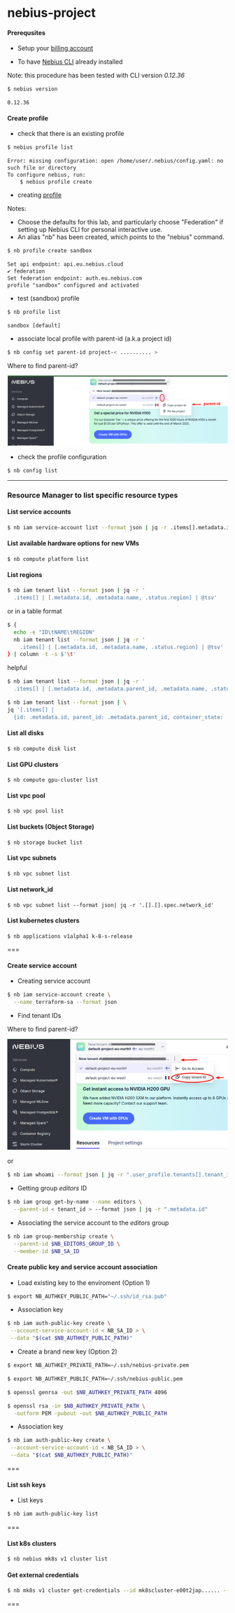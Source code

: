 # nebius-project

#### Prerequsites

- Setup your [billing account](https://docs.nebius.com/signup-billing/sign-up)

- To have [Nebius CLI](https://docs.nebius.com/cli/install) already installed 

Note: this procedure has been tested with CLI version *0.12.36*

```bash
$ nebius version
```
```text
0.12.36
```

#### Create profile
- check that there is an existing profile

```bash
$ nebius profile list
 ```
```text
Error: missing configuration: open /home/user/.nebius/config.yaml: no such file or directory
To configure nebius, run:
	$ nebius profile create
```

- creating [profile](https://docs.nebius.com/cli/reference/profile/create)

Notes: 
- Choose the defaults for this lab, and particularly choose "Federation" if setting up Nebius CLI for personal interactive use.
- An alias "nb" has been created, which points to the "nebius" command.

```bash
$ nb profile create sandbox
```
```text
Set api endpoint: api.eu.nebius.cloud
✔ federation
Set federation endpoint: auth.eu.nebius.com
profile "sandbox" configured and activated
```

- test (sandbox) profile
```bash
$ nb profile list
```
```text
sandbox [default]
```
- associate local profile with parent-id (a.k.a project id)
```bash
$ nb config set parent-id project-< .......... >
```

Where to find parent-id?

![Parent ID](media/profile-parent-id.png)

- check the profile configuration
```bash
$ nb config list
```

----

### Resource Manager to list specific resource types

#### List service accounts
```bash
$ nb iam service-account list --format json | jq -r .items[].metadata.id
```

#### List available hardware options for new VMs
```
$ nb compute platform list
```

#### List regions
```bash
$ nb iam tenant list --format json | jq -r '
  .items[] | [.metadata.id, .metadata.name, .status.region] | @tsv'
```

or in a table format

```bash
$ {
  echo -e "ID\tNAME\tREGION"
  nb iam tenant list --format json | jq -r '
    .items[] | [.metadata.id, .metadata.name, .status.region] | @tsv'
} | column -t -s $'\t'
```

helpful

```bash
$ nb iam tenant list --format json | jq -r '
  .items[] | [.metadata.id, .metadata.parent_id, .metadata.name, .status.region]'
```

```bash
$ nb iam tenant list --format json | \
jq '[.items[] | 
  {id: .metadata.id, parent_id: .metadata.parent_id, container_state: .status.container_state}]'
```

#### List all disks
```
$ nb compute disk list
```

#### List GPU clusters
```
$ nb compute gpu-cluster list
```

#### List vpc pool
```
$ nb vpc pool list
```

#### List buckets (Object Storage)
```
$ nb storage bucket list
```

#### List vpc subnets
```bash
$ nb vpc subnet list
```

#### List network_id
```
$ nb vpc subnet list --format json| jq -r '.[].[].spec.network_id'
```

#### List kubernetes clusters
```
$ nb applications v1alpha1 k-8-s-release
```

===

#### Create service account
- Creating service account
```bash
$ nb iam service-account create \
  --name terraform-sa --format json
```
- Find tenant IDs

Where to find parent-id?

![Parent ID](media/profile-tenant-id.png)

or

```bash
$ nb iam whoami --format json | jq -r ".user_profile.tenants[].tenant_id"
```

- Getting group *editors* ID
```bash
$ nb iam group get-by-name --name editors \
  --parent-id < tenant_id > --format json | jq -r ".metadata.id"
```

- Associating the service account to the *editors* group
```bash
$ nb iam group-membership create \
  --parent-id $NB_EDITORS_GROUP_ID \
  --member-id $NB_SA_ID
```
#### Create public key and service account association
- Load existing key to the enviroment (Option 1)
```bash
$ export NB_AUTHKEY_PUBLIC_PATH="~/.ssh/id_rsa.pub"
```
- Association key
```bash
$ nb iam auth-public-key create \
 --account-service-account-id < NB_SA_ID > \
 --data "$(cat $NB_AUTHKEY_PUBLIC_PATH)"
```
- Create a brand new key (Option 2)
```bash
$ export NB_AUTHKEY_PRIVATE_PATH=~/.ssh/nebius-private.pem
```
```bash
$ export NB_AUTHKEY_PUBLIC_PATH=~/.ssh/nebius-public.pem
```
```bash
$ openssl genrsa -out $NB_AUTHKEY_PRIVATE_PATH 4096
```
```bash
$ openssl rsa -in $NB_AUTHKEY_PRIVATE_PATH \
  -outform PEM -pubout -out $NB_AUTHKEY_PUBLIC_PATH
```
- Association key
```bash
$ nb iam auth-public-key create \
 --account-service-account-id < NB_SA_ID > \
 --data "$(cat $NB_AUTHKEY_PUBLIC_PATH)"
```
===
#### List ssh keys
- List keys 
```bash
$ nb iam auth-public-key list
```

===
#### List k8s clusters
```bash
$ nb nebius mk8s v1 cluster list
```

#### Get external credentials
```bash
$ nb mk8s v1 cluster get-credentials --id mk8scluster-e00t2jap...... --external
```
===